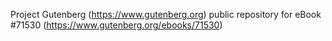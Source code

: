 Project Gutenberg (https://www.gutenberg.org) public repository
for eBook #71530 (https://www.gutenberg.org/ebooks/71530)
